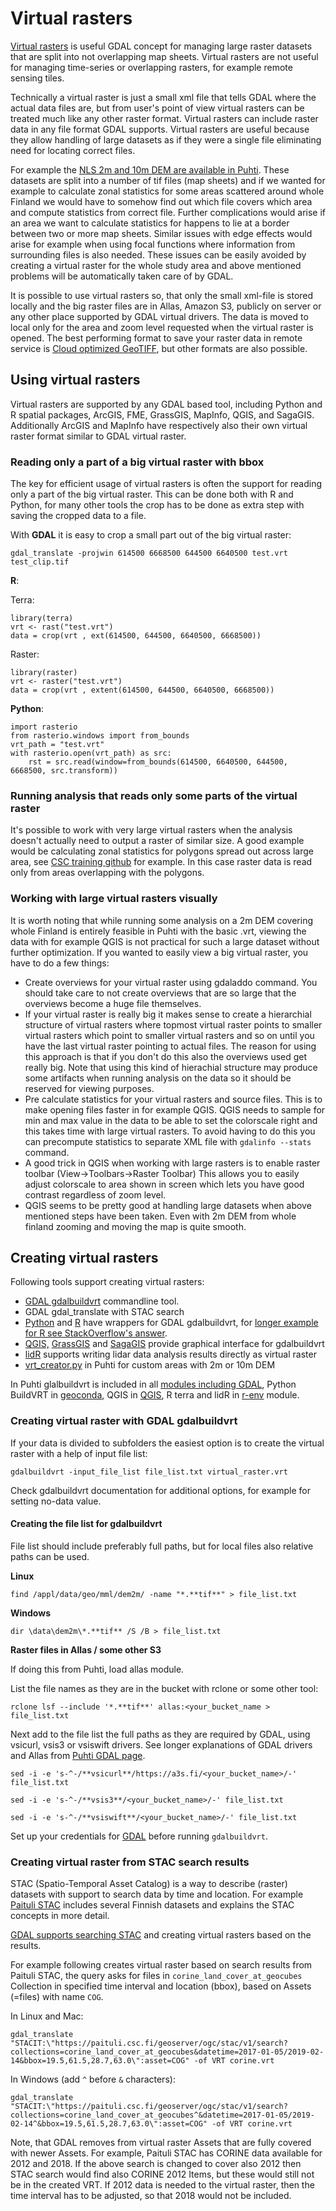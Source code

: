 # Virtual rasters

[Virtual rasters](https://gdal.org/drivers/raster/vrt.html) is useful GDAL concept for managing large raster datasets that are split into not overlapping map sheets. Virtual rasters are not useful for managing time-series or overlapping rasters, for example remote sensing tiles. 

Technically a virtual raster is just a small xml file that tells GDAL where the actual data files are, but from user's point of view virtual rasters can be treated much like any other raster format. Virtual rasters can include raster data in any file format GDAL supports. Virtual rasters are useful because they allow handling of large datasets as if they were a single file eliminating need for locating correct files.

For example the [NLS 2m and 10m DEM are available in Puhti](../../../data/datasets/spatial-data-in-csc-computing-env.md). These datasets are split into a number of tif files (map sheets) and if we wanted for example to calculate zonal statistics for some areas scattered around whole Finland we would have to somehow find out which file covers which area and compute statistics from correct file. Further complications would arise if an area we want to calculate statistics for happens to lie at a border between two or more map sheets. Similar issues with edge effects would arise for example when using focal functions where information from surrounding files is also needed. These issues can be easily avoided by creating a virtual raster for the whole study area and above mentioned problems will be automatically taken care of by GDAL.

It is possible to use virtual rasters so, that only the small xml-file is stored locally and the big raster files are in Allas, Amazon S3, publicly on server or any other place supported by GDAL virtual drivers. The data is moved to local only for the area and zoom level requested when the virtual raster is opened. The best performing format to save your raster data in remote service is [Cloud optimized GeoTIFF](https://www.cogeo.org/), but other formats are also possible.

## Using virtual rasters
Virtual rasters are supported by any GDAL based tool, including Python and R spatial packages, ArcGIS, FME, GrassGIS, MapInfo, QGIS, and SagaGIS. Additionally ArcGIS and MapInfo have respectively also their own virtual raster format similar to GDAL virtual raster.

### Reading only a part of a big virtual raster with  bbox

The key for efficient usage of virtual rasters is often the support for reading only a part of the big virtual raster. This can be done both with R and Python, for many other tools the crop has to be done as extra step with saving the cropped data to a file.

With **GDAL** it is easy to crop a small part out of the big virtual raster:

`gdal_translate -projwin 614500 6668500 644500 6640500 test.vrt test_clip.tif`

**R**:

Terra:
```
library(terra)  
vrt <- rast("test.vrt")  
data = crop(vrt , ext(614500, 644500, 6640500, 6668500))
```

Raster:
```
library(raster)  
vrt <- raster("test.vrt")  
data = crop(vrt , extent(614500, 644500, 6640500, 6668500))
```

**Python**:

```
import rasterio
from rasterio.windows import from_bounds
vrt_path = "test.vrt"
with rasterio.open(vrt_path) as src:
    rst = src.read(window=from_bounds(614500, 6640500, 644500, 6668500, src.transform))
```


### Running analysis that reads only some parts of the virtual raster

It's possible to work with very large virtual rasters when the analysis doesn't actually need to output a raster of similar size. A good example would be calculating zonal statistics for polygons spread out across large area, see [CSC training github](https://github.com/csc-training/geocomputing/tree/master/python/zonal_stats) for example. In this case raster data is read only from areas overlapping with the polygons.

### Working with large virtual rasters visually

It is worth noting that while running some analysis on a 2m DEM covering whole Finland is entirely feasible in Puhti with the basic .vrt, viewing the data with for example QGIS is not practical for such a large dataset without further optimization. If you wanted to easily view a big virtual raster, you have to do a few things:

*   Create overviews for your virtual raster using gdaladdo command. You should take care to not create overviews that are so large that the overviews become a huge file themselves.
*   If your virtual raster is really big it makes sense to create a hierarchial structure of virtual rasters where topmost virtual raster points to smaller virtual rasters which point to smaller virtual rasters and so on until you have the last virtual raster pointing to actual files. The reason for using this approach is that if you don't do this also the overviews used get really big. Note that using this kind of hierachial structure may produce some artifacts when running analysis on the data so it should be reserved for viewing purposes.
*   Pre calculate statistics for your virtual rasters and source files. This is to make opening files faster in for example QGIS. QGIS needs to sample for min and max value in the data to be able to set the colorscale right and this takes time with large virtual rasters. To avoid having to do this you can precompute statistics to separate XML file with `gdalinfo --stats` command.
*   A good trick in QGIS when working with large rasters is to enable raster toolbar (View->Toolbars->Raster Toolbar) This allows you to easily adjust colorscale to area shown in screen which lets you have good contrast regardless of zoom level.
*   QGIS seems to be pretty good at handling large datasets when above mentioned steps have been taken. Even with 2m DEM from whole finland zooming and moving the map is quite smooth.

## Creating virtual rasters

Following tools support creating virtual rasters:

*   [GDAL gdalbuildvrt](https://gdal.org/programs/gdalbuildvrt.html) commandline tool.
*   GDAL gdal_translate with STAC search
*   [Python](https://gdal.org/api/python/osgeo.gdal.html#osgeo.gdal.BuildVRT) and [R](https://rdrr.io/cran/terra/man/vrt.html) have wrappers for GDAL gdalbuildvrt, for [longer example for R see StackOverflow's answer](https://stackoverflow.com/questions/68332846/improving-computational-speed-of-zonal-statistics-on-150gb-of-raster-tiles-in-r).
*   [QGIS,](https://docs.qgis.org/3.10/en/docs/user_manual/processing_algs/gdal/rastermiscellaneous.html?highlight=virtual#build-virtual-raster) [GrassGIS](https://grass.osgeo.org/grass79/manuals/r.buildvrt.html) and [SagaGIS](http://www.saga-gis.org/saga_tool_doc/7.5.0/io_gdal_12.html) provide graphical interface for gdalbuildvrt
*   [lidR](https://cran.r-project.org/web/packages/lidR/index.html) supports writing lidar data analysis results directly as virtual raster
* [vrt_creator.py](../../../data/datasets/spatial-data-in-csc-computing-env.md) in Puhti for custom areas with 2m or 10m DEM

In Puhti glalbuildvrt is included in all [modules including GDAL](../../../apps/gdal.md), Python BuildVRT in [geoconda](../../../apps/geoconda.md), QGIS in [QGIS](../../../apps/qgis.md), R terra and lidR in [r-env](../../../apps/r-env.md) module.

### Creating virtual raster with GDAL gdalbuildvrt

If your data is divided to subfolders the easiest option is to create the virtual raster with a help of input file list:

`gdalbuildvrt -input_file_list file_list.txt virtual_raster.vrt`

Check gdalbuildvrt documentation for additional options, for example for setting no-data value.


#### Creating the file list for gdalbuildvrt

File list should include preferably full paths, but for local files also relative paths can be used.

**Linux** 

`find /appl/data/geo/mml/dem2m/ -name "*.**tif**" > file_list.txt`

**Windows**

`dir \data\dem2m\*.**tif** /S /B > file_list.txt`

**Raster files in Allas / some other S3**

If doing this from Puhti, load allas module. 

List the file names as they are in the bucket with rclone or some other tool:

`rclone lsf --include '*.**tif**' allas:<your_bucket_name > file_list.txt`

Next add to the file list the full paths as they are required by GDAL, using vsicurl, vsis3 or vsiswift drivers. See longer explanations of GDAL drivers and Allas from [Puhti GDAL page](../../../apps/gdal.md).

`sed -i -e 's-^-/**vsicurl**/https://a3s.fi/<your_bucket_name>/-' file_list.txt`

`sed -i -e 's-^-/**vsis3**/<your_bucket_name>/-' file_list.txt`

`sed -i -e 's-^-/**vsiswift**/<your_bucket_name>/-' file_list.txt`

Set up your credentials for [GDAL](../../../apps/gdal.md) before running `gdalbuildvrt`.

### Creating virtual raster from STAC search results

STAC (Spatio-Temporal Asset Catalog) is a way to describe (raster) datasets with support to search data by time and location. For example [Paituli STAC](https://paituli.csc.fi/stac.html) includes several Finnish datasets and explains the STAC concepts in more detail. 

[GDAL supports searching STAC](https://gdal.org/drivers/raster/stacit.html) and creating virtual rasters based on the results.

For example following creates virtual raster based on search results from Paituli STAC, the query asks for files in `corine_land_cover_at_geocubes` Collection in specified time interval and location (bbox), based on Assets (=files) with name `COG`. 

In Linux and Mac:

`gdal_translate "STACIT:\"https://paituli.csc.fi/geoserver/ogc/stac/v1/search?collections=corine_land_cover_at_geocubes&datetime=2017-01-05/2019-02-14&bbox=19.5,61.5,28.7,63.0\":asset=COG" -of VRT corine.vrt`

In Windows (add `^` before `&` characters):

`gdal_translate "STACIT:\"https://paituli.csc.fi/geoserver/ogc/stac/v1/search?collections=corine_land_cover_at_geocubes^&datetime=2017-01-05/2019-02-14^&bbox=19.5,61.5,28.7,63.0\":asset=COG" -of VRT corine.vrt`

Note, that GDAL removes from virtual raster Assets that are fully covered with newer Assets. For example, Paituli STAC has CORINE data available for 2012 and 2018. If the above search is changed to cover also 2012 then STAC search would find also CORINE 2012 Items, but these would still not be in the created VRT. If 2012 data is needed to the virtual raster, then the time interval has to be adjusted, so that 2018 would not be included.
